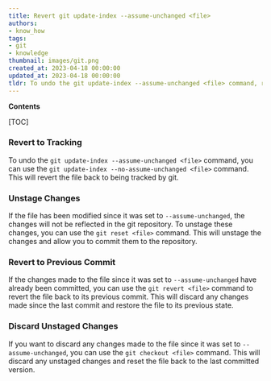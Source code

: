 ```yaml
---
title: Revert git update-index --assume-unchanged <file>
authors:
- know_how
tags:
- git
- knowledge
thumbnail: images/git.png
created_at: 2023-04-18 00:00:00
updated_at: 2023-04-18 00:00:00
tldr: To undo the git update-index --assume-unchanged <file> command, run git update-index --no-assume-unchanged <file>.
---
```


**Contents**

[TOC]

### Revert to Tracking

To undo the `git update-index --assume-unchanged <file>` command, you can use the `git update-index --no-assume-unchanged <file>` command. This will revert the file back to being tracked by git.

### Unstage Changes

If the file has been modified since it was set to `--assume-unchanged`, the changes will not be reflected in the git repository. To unstage these changes, you can use the `git reset <file>` command. This will unstage the changes and allow you to commit them to the repository.

### Revert to Previous Commit

If the changes made to the file since it was set to `--assume-unchanged` have already been committed, you can use the `git revert <file>` command to revert the file back to its previous commit. This will discard any changes made since the last commit and restore the file to its previous state.

### Discard Unstaged Changes

If you want to discard any changes made to the file since it was set to `--assume-unchanged`, you can use the `git checkout <file>` command. This will discard any unstaged changes and reset the file back to the last committed version.
